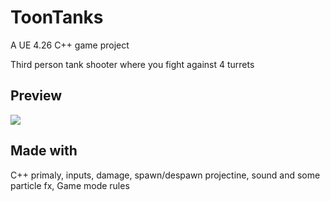 # ToonTanks

A UE 4.26 C++ game project

Third person tank shooter where you fight against 4 turrets

## Preview

![](https://github.com/Naify/ToonTanks/blob/main/Img/tank.gif)

## Made with
 С++ primaly, inputs, damage, spawn/despawn projectine, sound and some particle fx, Game mode rules

